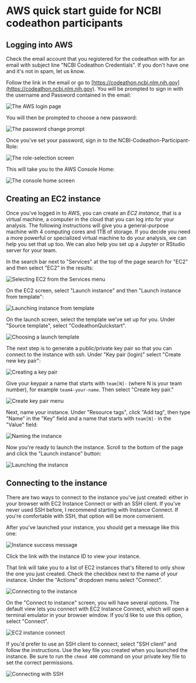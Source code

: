 # AWS quick start guide for NCBI codeathon participants

## Logging into AWS

Check the email account that you registered for the codeathon with for an email with subject line "NCBI Codeathon Credentials".
If you don't have one and it's not in spam, let us know.

Follow the link in the email or go to [https://codeathon.ncbi.nlm.nih.gov](https://codeathon.ncbi.nlm.nih.gov).
You will be prompted to sign in with the username and Password contained in the email:

![The AWS login page]()

You will then be prompted to choose a new password:

![The password change prompt]()

Once you've set your password, sign in to the NCBI-Codeathon-Participant-Role:

![The role-selection screen]()

This will take you to the AWS Console Home:

![The console home screen]()

## Creating an EC2 instance

Once you've logged in to AWS, you can create an *EC2 instance*, that is a virtual machine, a computer in the cloud that you can log into for your analysis.
The following instructions will give you a general-purpose machine with 4 computing cores and 1TB of storage.
If you decide you need a more powerful or specialized virtual machine to do your analysis, we can help you set that up too.
We can also help you set up a Jupyter or RStudio server for your team.

In the search bar next to "Services" at the top of the page search for "EC2" and then select "EC2" in the results:

![Selecting EC2 from the Services menu]()

On the EC2 screen, select "Launch instance" and then "Launch instance from template":

![Launching instance from template]("img/launch-from-template.png")

On the launch screen, select the template we've set up for you.
Under "Source template", select "CodeathonQuickstart".

![Choosing a launch template]()

The next step is to generate a public/private key pair so that you can connect to the instance with ssh.
Under "Key pair (login)" select "Create new key pair":

![Creating a key pair]()

Give your keypair a name that starts with `team[N]-` (where N is your team number), for example `team4-your-name`.
Then select "Create key pair."

![Create key pair menu]()

Next, name your instance. Under "Resource tags", click "Add tag", then type "Name" in the "Key" field and a name that starts with `team[N]-` in the "Value" field:

![Naming the instance]()

Now you're ready to launch the instance.
Scroll to the bottom of the page and click the "Launch instance" button:

![Launching the instance]()

## Connecting to the instance

There are two ways to connect to the instance you've just created:
either in your browser with EC2 Instance Connect or with an SSH client.
If you've never used SSH before, I recommend starting with Instance Connect.
If you're comfortable with SSH, that option will be more convenient.

After you've launched your instance, you should get a message like this one:

![Instance success message]()

Click the link with the instance ID to view your instance.

That link will take you to a list of EC2 instances that's filtered to only show the one you just created.
Check the checkbox next to the name of your instance.
Under the "Actions" dropdown menu select "Connect".

![Connecting to the instance]()

On the "Connect to instance" screen, you will have several options.
The default view lets you connect with EC2 Instance Connect, which will open a terminal emulator in your browser window.
If you'd like to use this option, select "Connect".

![EC2 instance connect]()

If you'd prefer to use an SSH client to connect, select "SSH client" and follow the instructions.
Use the key file you created when you launched the instance.
Be sure to run the `chmod 400` command on your private key file to set the correct permissions.

![Connecting with SSH]()
